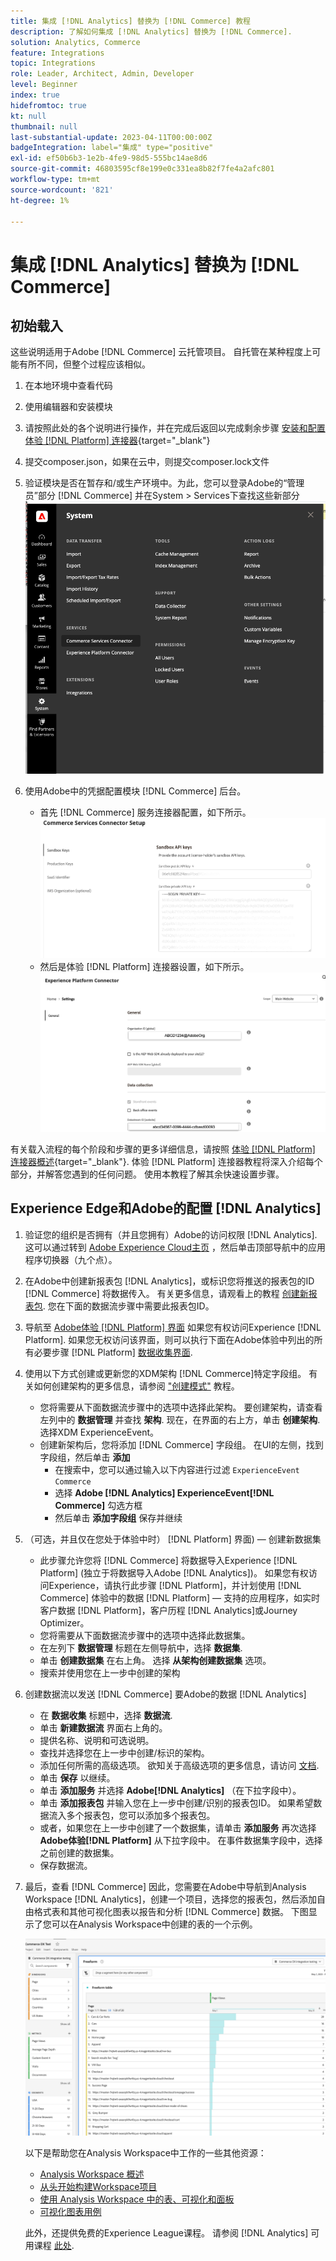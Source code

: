 ```yaml
---
title: 集成 [!DNL Analytics] 替换为 [!DNL Commerce] 教程
description: 了解如何集成 [!DNL Analytics] 替换为 [!DNL Commerce].
solution: Analytics, Commerce
feature: Integrations
topic: Integrations
role: Leader, Architect, Admin, Developer
level: Beginner
index: true
hidefromtoc: true
kt: null
thumbnail: null
last-substantial-update: 2023-04-11T00:00:00Z
badgeIntegration: label="集成" type="positive"
exl-id: ef50b6b3-1e2b-4fe9-98d5-555bc14ae8d6
source-git-commit: 46803595cf8e199e0c331ea8b82f7fe4a2afc801
workflow-type: tm+mt
source-wordcount: '821'
ht-degree: 1%

---
```


# 集成 [!DNL Analytics] 替换为 [!DNL Commerce]

## 初始载入

这些说明适用于Adobe [!DNL Commerce] 云托管项目。 自托管在某种程度上可能有所不同，但整个过程应该相似。

1. 在本地环境中查看代码
1. 使用编辑器和安装模块
1. 请按照此处的各个说明进行操作，并在完成后返回以完成剩余步骤
   [安装和配置体验 [!DNL Platform] 连接器](https://experienceleague.adobe.com/docs/commerce-merchant-services/experience-platform-connector/fundamentals/install.html){target="_blank"}


1. 提交composer.json，如果在云中，则提交composer.lock文件
1. 验证模块是否在暂存和/或生产环境中。为此，您可以登录Adobe的“管理员”部分 [!DNL Commerce] 并在System > Services下查找这些新部分
   ![体验 [!DNL Platform] 连接器扩展](./assets/analytics-commerce/admin-view-experience-platform-commector-extension.png)

1. 使用Adobe中的凭据配置模块 [!DNL Commerce] 后台。
   * 首先 [!DNL Commerce] 服务连接器配置，如下所示。
     ![[!DNL Commerce] 服务连接器设置](./assets/analytics-commerce/commerce-services-connector-setup.png)
   * 然后是体验 [!DNL Platform] 连接器设置，如下所示。
     ![体验 [!DNL Platform] 连接器](./assets/analytics-commerce/experience-platform-connector.png)

有关载入流程的每个阶段和步骤的更多详细信息，请按照 [体验 [!DNL Platform] 连接器概述](https://experienceleague.adobe.com/docs/commerce-merchant-services/experience-platform-connector/overview.html){target="_blank"}. 体验 [!DNL Platform] 连接器教程将深入介绍每个部分，并解答您遇到的任何问题。 使用本教程了解其余快速设置步骤。

## Experience Edge和Adobe的配置 [!DNL Analytics]

1. 验证您的组织是否拥有（并且您拥有）Adobe的访问权限 [!DNL Analytics]. 这可以通过转到 [Adobe Experience Cloud主页](https://experience.adobe.com/) ，然后单击顶部导航中的应用程序切换器（九个点）。

1. 在Adobe中创建新报表包 [!DNL Analytics]，或标识您将推送的报表包的ID [!DNL Commerce] 将数据传入。 有关更多信息，请观看上的教程 [创建新报表包](https://experienceleague.adobe.com/docs/analytics-learn/tutorials/intro-to-analytics/analytics-basics/understanding-and-creating-report-suites.html). 您在下面的数据流步骤中需要此报表包ID。

1. 导航至 [Adobe体验 [!DNL Platform] 界面](https://platform.adobe.com) 如果您有权访问Experience [!DNL Platform]. 如果您无权访问该界面，则可以执行下面在Adobe体验中列出的所有必要步骤 [!DNL Platform] [数据收集界面](https://experience.adobe.com/#/data-collection).

1. 使用以下方式创建或更新您的XDM架构 [!DNL Commerce]特定字段组。 有关如何创建架构的更多信息，请参阅 [&quot;创建模式&quot;](https://experienceleague.adobe.com/docs/platform-learn/tutorials/schemas/create-schemas.html) 教程。
   * 您将需要从下面数据流步骤中的选项中选择此架构。 要创建架构，请查看左列中的 **数据管理** 并查找 **架构**. 现在，在界面的右上方，单击 **创建架构**. 选择XDM ExperienceEvent。
   * 创建新架构后，您将添加 [!DNL Commerce] 字段组。 在UI的左侧，找到字段组，然后单击 **添加**
      * 在搜索中，您可以通过输入以下内容进行过滤 `ExperienceEvent Commerce`
      * 选择 **Adobe [!DNL Analytics] ExperienceEvent[!DNL Commerce]** 勾选方框
      * 然后单击 **添加字段组** 保存并继续

1. （可选，并且仅在您处于体验中时） [!DNL Platform] 界面) — 创建新数据集
   * 此步骤允许您将 [!DNL Commerce] 将数据导入Experience [!DNL Platform] (独立于将数据导入Adobe [!DNL Analytics])。 如果您有权访问Experience，请执行此步骤 [!DNL Platform]，并计划使用 [!DNL Commerce] 体验中的数据 [!DNL Platform] — 支持的应用程序，如实时客户数据 [!DNL Platform]，客户历程 [!DNL Analytics]或Journey Optimizer。
   * 您将需要从下面数据流步骤中的选项中选择此数据集。
   * 在左列下 **数据管理** 标题在左侧导航中，选择 **数据集**.
   * 单击 **创建数据集** 在右上角。 选择 **从架构创建数据集** 选项。
   * 搜索并使用您在上一步中创建的架构

1. 创建数据流以发送 [!DNL Commerce] 要Adobe的数据 [!DNL Analytics]
   * 在 **数据收集** 标题中，选择 **数据流**.
   * 单击 **新建数据流** 界面右上角的。
   * 提供名称、说明和可选说明。
   * 查找并选择您在上一步中创建/标识的架构。
   * 添加任何所需的高级选项。 欲知关于高级选项的更多信息，请访问 [文档](https://experienceleague.adobe.com/docs/experience-platform/datastreams/configure.html?lang=zh-Hans).
   * 单击 **保存** 以继续。
   * 单击 **添加服务** 并选择 **Adobe[!DNL Analytics]** （在下拉字段中）。
   * 单击 **添加报表包** 并输入您在上一步中创建/识别的报表包ID。 如果希望数据流入多个报表包，您可以添加多个报表包。
   * 或者，如果您在上一步中创建了一个数据集，请单击 **添加服务** 再次选择 **Adobe体验[!DNL Platform]** 从下拉字段中。 在事件数据集字段中，选择之前创建的数据集。
   * 保存数据流。

1. 最后，查看 [!DNL Commerce] 因此，您需要在Adobe中导航到Analysis Workspace [!DNL Analytics]，创建一个项目，选择您的报表包，然后添加自由格式表和其他可视化图表以报告和分析 [!DNL Commerce] 数据。 下图显示了您可以在Analysis Workspace中创建的表的一个示例。

   ![[!DNL Analytics] 某些商业数据的屏幕截图](./assets/analytics-commerce/analytics-screenshot-commerce-items.png)

   以下是帮助您在Analysis Workspace中工作的一些其他资源：

   * [Analysis Workspace 概述](https://experienceleague.adobe.com/docs/analytics-learn/tutorials/analysis-workspace/analysis-workspace-basics/analysis-workspace-overview.html)
   * [从头开始构建Workspace项目](https://experienceleague.adobe.com/docs/analytics-learn/tutorials/analysis-workspace/analysis-workspace-basics/building-a-workspace-project-from-scratch.html)
   * [使用 Analysis Workspace 中的表、可视化和面板](https://experienceleague.adobe.com/docs/analytics-learn/tutorials/analysis-workspace/using-panels/using-tables-visualizations-and-panels.html)
   * [可视化图表用例](https://experienceleague.adobe.com/docs/analytics-learn/tutorials/analysis-workspace/visualizations/visualization-use-cases.html)

   此外，还提供免费的Experience League课程。 请参阅 [!DNL Analytics] 可用课程 [此处](https://experienceleague.adobe.com/?lang=en&amp;Solution=Analytics#courses).
